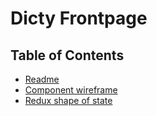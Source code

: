 # Dicty Frontpage

## Table of Contents

- [Readme](/README.md)
- [Component wireframe](./component-wireframe.md)
- [Redux shape of state](./redux/state.md)
